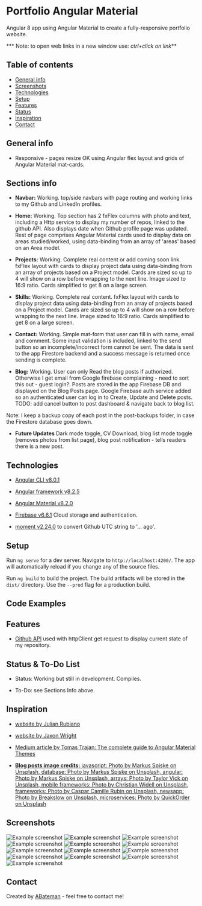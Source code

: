 # Portfolio Angular Material

Angular 8 app using Angular Material to create a fully-responsive portfolio website.

*** Note: to open web links in a new window use: _ctrl+click on link_**

## Table of contents

* [General info](#general-info)
* [Screenshots](#screenshots)
* [Technologies](#technologies)
* [Setup](#setup)
* [Features](#features)
* [Status](#status)
* [Inspiration](#inspiration)
* [Contact](#contact)

## General info

* Responsive - pages resize OK using Angular flex layout and grids of Angular Material mat-cards.

## Sections info

* **Navbar:** Working. top/side navbars with page routing and working links to my Github and LinkedIn profiles.

* **Home:** Working. Top section has 2 fxFlex columns with photo and text, including a Http service to display my number of repos, linked to the github API. Also displays date when Github profile page was updated. Rest of page comprises Angular Material cards used to display data on areas studied/worked, using data-binding from an array of 'areas' based on an Area model.

* **Projects:** Working. Complete real content or add coming soon link. fxFlex layout with cards to display project data using data-binding from an array of projects based on a Project model. Cards are sized so up to 4 will show on a row before wrapping to the next line. Image sized to 16:9 ratio. Cards simplified to get 8 on a large screen.

* **Skills:** Working. Complete real content. fxFlex layout with cards to display project data using data-binding from an array of projects based on a Project model. Cards are sized so up to 4 will show on a row before wrapping to the next line. Image sized to 16:9 ratio. Cards simplified to get 8 on a large screen.

* **Contact:** Working. Simple mat-form that user can fill in with name, email and comment. Some input validation is included, linked to the send button so an incomplete/incorrect form cannot be sent. The data is sent to the app Firestore backend and a success message is returned once sending is complete.

* **Blog:** Working. User can only Read the blog posts if authorized. Otherwise I get email from Google firebase complaining - need to sort this out - guest login?. Posts are stored in the app Firebase DB and displayed on the Blog Posts page. Google Firebase auth service added so an authenticated user can log in to Create, Update and Delete posts. TODO: add cancel button to post dashboard & navigate back to blog list.

Note: I keep a backup copy of each post in the post-backups folder, in case the Firestore database goes down.

* **Future Updates** Dark mode toggle, CV Download, blog list mode toggle (removes photos from list page), blog post notification - tells readers there is a new post.

## Technologies

* [Angular CLI v8.0.1](https://github.com/angular/angular-cli)

* [Angular framework v8.2.5](https://angular.io/)

* [Angular Material v8.2.0](https://material.angular.io/)

* [Firebase v6.6.1](https://firebase.google.com) Cloud storage and authentication.

* [moment v2.24.0](https://momentjs.com) to convert Github UTC string to '... ago'.

## Setup

Run `ng serve` for a dev server. Navigate to `http://localhost:4200/`. The app will automatically reload if you change any of the source files.

Run `ng build` to build the project. The build artifacts will be stored in the `dist/` directory. Use the `--prod` flag for a production build.

## Code Examples

## Features

* [Github API](https://developer.github.com/v4/query/) used with httpClient get request to display current state of my repository.

## Status & To-Do List

* Status: Working but still in development. Compiles.

* To-Do: see Sections Info above.

## Inspiration

* [website by Julian Rubiano](http://www.julienrubiano.fr/)

* [website by Jaxon Wright](https://jaxonwright.com/)

* [Medium article by Tomas Trajan: The complete guide to Angular Material Themes](https://medium.com/@tomastrajan/the-complete-guide-to-angular-material-themes-4d165a9d24d1)

* [**Blog posts image credits:** javascript: Photo by Markus Spiske on Unsplash, database: Photo by Markus Spiske on Unsplash, angular: Photo by Markus Spiske on Unsplash, arrays: Photo by Taylor Vick on Unsplash, mobile frameworks: Photo by Christian Widell on Unsplash, frameworks: Photo by Caspar Camille Rubin on Unsplash, newsapp: Photo by Breakslow on Unsplash, microservices: Photo by QuickOrder on Unsplash](https://unsplash.com/)

## Screenshots

![Example screenshot](./img/home-pc.png)
![Example screenshot](./img/home-mobile.png)
![Example screenshot](./img/projects-pc.png)
![Example screenshot](./img/projects-mobile.png)
![Example screenshot](./img/skills-pc.png)
![Example screenshot](./img/skills-mobile.png)
![Example screenshot](./img/contact-pc.png)
![Example screenshot](./img/contact-pc-sent.png)
![Example screenshot](./img/contact-mobile.png)
![Example screenshot](./img/contact-mobile-sent.png)
![Example screenshot](./img/blog-pc.png)
![Example screenshot](./img/blog-create-pc.png)
![Example screenshot](./img/blog-mobile.png)

## Contact

Created by [ABateman](https://www.andrewbateman.org) - feel free to contact me!